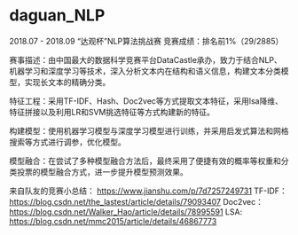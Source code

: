 # daguan_NLP
2018.07 - 2018.09   “达观杯”NLP算法挑战赛   竞赛成绩：排名前1%（29/2885）

赛事描述：由中国最大的数据科学竞赛平台DataCastle承办，致力于结合NLP、机器学习和深度学习等技术，深入分析文本内在结构和语义信息，构建文本分类模型，实现长文本的精确分类。

特征工程：采用TF-IDF、Hash、Doc2vec等方式提取文本特征，采用lsa降维、特征拼接以及利用LR和SVM挑选特征等方式构建新的特征。

构建模型：使用机器学习模型与深度学习模型进行训练，并采用启发式算法和网格搜索等方式进行调参，优化模型。

模型融合：在尝试了多种模型融合方法后，最终采用了便捷有效的概率等权重和分类投票的模型融合方式，进一步提升模型预测效果。


来自队友的竞赛小总结： https://www.jianshu.com/p/7d7257249731
TF-IDF：https://blog.csdn.net/the_lastest/article/details/79093407
Doc2vec：https://blog.csdn.net/Walker_Hao/article/details/78995591
LSA: https://blog.csdn.net/mmc2015/article/details/46867773
